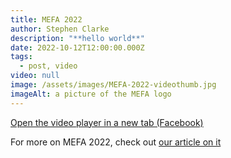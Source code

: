 ```yaml
---
title: MEFA 2022
author: Stephen Clarke
description: "**hello world**"
date: 2022-10-12T12:00:00.000Z
tags:
  - post, video
video: null
image: /assets/images/MEFA-2022-videothumb.jpg
imageAlt: a picture of the MEFA logo
---
```

<a href="https://fb.watch/g5LKywr7-x/" target="_blank">Open the video player in a new tab (Facebook)</a>

For more on MEFA 2022, check out <a href="2022-10-12-MEFA-2022.html">our article on it</a>